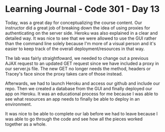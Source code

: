 # Learning Journal - Code 301 - Day 13

Today, was a great day for conceptualizing the course content. Our instructor did a great job of breaking down the idea of using proxies for authenticating on the server side. Heroku was also explained in a clear and detailed way. It was nice to see that we were allowed to use the GUI rather than the command line solely because I'm more of a visual person and it's easier to keep track of the overall deployment/resources in that way.

The lab was fairly straightfoward, we needed to change out a previous AJAX request to an updated GET request since we have included a proxy in our server.js file. The new GET no longer needs the method, headers or Tracey's face since the proxy takes care of those instead.

Afterwards, we had to launch Heroku and access our github and include our repo. Then we created a database from the GUI and finally deployed our app on Heroku. It was an educational process for me because I was able to see what resources an app needs to finally be able to deploy in an environment.

It was nice to be able to complete our lab before we had to leave because I was able to go through the code and see how all the pieces worked together as a whole.
